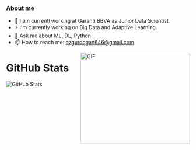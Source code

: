 ### About me

- 🔭 I am currentl working at Garanti BBVA as Junior Data Scientist.
- ⚡ I'm currently working on Big Data and Adaptive Learning.
- 💬 Ask me about ML, DL, Python
- 📫 How to reach me: ozgurdogan646@gmail.com

<img align="right" alt="GIF" src="https://i2.wp.com/i.giphy.com/media/gfAwiNg7857sVYomLY/giphy-downsized.gif?w=770&ssl=1" width="300" height="250" />


<h1>GitHub Stats</h1>
<p><img src="https://github-readme-stats.vercel.app/api?username=ozgurdogan646&amp;show_icons=true" alt="GitHub Stats"></p>
